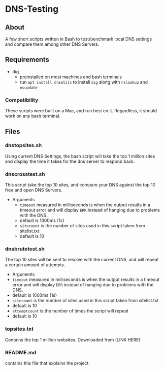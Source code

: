 # DNS-Testing

## About
A few short scripts written in Bash to test/benchmark local DNS settings and compare them among other DNS Servers.

## Requirements
- dig
   - preinstalled on most machines and bash terminals
   - run `apt install dnsutils` to install `dig` along with `nslookup` and `nsupdate`

### Compatibility
These scripts were built on a Mac, and run best on it. Regardless, it should work on any bash terminal.


## Files
### dnstopsites.sh
Using current DNS Settings, the bash script will take the top 1 million sites and display the time it takes for the dns server to respond back.
### dnscrosstest.sh
This script take the top 10 sites, and compare your DNS against the top 10 free and open DNS Servers.
- Arguments
  - `timeout` measured in milliseconds is when the output results in a timeout error and will display `ERR` instead of hanging due to problems with the DNS.
  - default is 1000ms (1s)
  - `sitecount` is the number of sites used in this script taken from sitelist.txt
  - default is 10
### dnsbrutetest.sh
The top 10 sites will be sent to resolve with the current DNS, and will repeat a certain amount of attempts.
  - Arguments
  - `timeout` measured in milliseconds is when the output results in a timeout error and will display `ERR` instead of hanging due to problems with the DNS.
  - default is 1000ms (1s)
  - `sitecount` is the number of sites used in this script taken from sitelist.txt
  - default is 10
  -  `attemptcount` is the number of times the script will repeat
  - default is 10
### topsites.txt
Contains the top 1 million websites. Downloaded from (LINK HERE)
### README.md
contains this file that explains the project.
